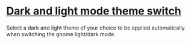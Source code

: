 # [Dark and light mode theme switch](https://github.com/florentdestremau/omakfe-darkmode-switch)

Select a dark and light theme of your choice to be applied automatically when switching the gnome light/dark mode.

